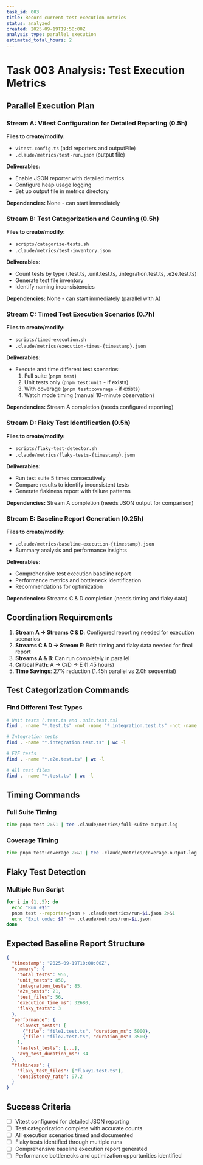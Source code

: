 ```yaml
---
task_id: 003
title: Record current test execution metrics
status: analyzed
created: 2025-09-19T19:50:00Z
analysis_type: parallel_execution
estimated_total_hours: 2
---
```


# Task 003 Analysis: Test Execution Metrics

## Parallel Execution Plan

### Stream A: Vitest Configuration for Detailed Reporting (0.5h)
**Files to create/modify:**
- `vitest.config.ts` (add reporters and outputFile)
- `.claude/metrics/test-run.json` (output file)

**Deliverables:**
- Enable JSON reporter with detailed metrics
- Configure heap usage logging
- Set up output file in metrics directory

**Dependencies:** None - can start immediately

### Stream B: Test Categorization and Counting (0.5h)
**Files to create/modify:**
- `scripts/categorize-tests.sh`
- `.claude/metrics/test-inventory.json`

**Deliverables:**
- Count tests by type (.test.ts, .unit.test.ts, .integration.test.ts, .e2e.test.ts)
- Generate test file inventory
- Identify naming inconsistencies

**Dependencies:** None - can start immediately (parallel with A)

### Stream C: Timed Test Execution Scenarios (0.7h)
**Files to create/modify:**
- `scripts/timed-execution.sh`
- `.claude/metrics/execution-times-{timestamp}.json`

**Deliverables:**
- Execute and time different test scenarios:
  1. Full suite (`pnpm test`)
  2. Unit tests only (`pnpm test:unit` - if exists)
  3. With coverage (`pnpm test:coverage` - if exists)
  4. Watch mode timing (manual 10-minute observation)

**Dependencies:** Stream A completion (needs configured reporting)

### Stream D: Flaky Test Identification (0.5h)
**Files to create/modify:**
- `scripts/flaky-test-detector.sh`
- `.claude/metrics/flaky-tests-{timestamp}.json`

**Deliverables:**
- Run test suite 5 times consecutively
- Compare results to identify inconsistent tests
- Generate flakiness report with failure patterns

**Dependencies:** Stream A completion (needs JSON output for comparison)

### Stream E: Baseline Report Generation (0.25h)
**Files to create/modify:**
- `.claude/metrics/baseline-execution-{timestamp}.json`
- Summary analysis and performance insights

**Deliverables:**
- Comprehensive test execution baseline report
- Performance metrics and bottleneck identification
- Recommendations for optimization

**Dependencies:** Streams C & D completion (needs timing and flaky data)

## Coordination Requirements

1. **Stream A → Streams C & D**: Configured reporting needed for execution scenarios
2. **Streams C & D → Stream E**: Both timing and flaky data needed for final report
3. **Streams A & B**: Can run completely in parallel
4. **Critical Path**: A → C/D → E (1.45 hours)
5. **Time Savings**: 27% reduction (1.45h parallel vs 2.0h sequential)

## Test Categorization Commands

### Find Different Test Types
```bash
# Unit tests (.test.ts and .unit.test.ts)
find . -name "*.test.ts" -not -name "*.integration.test.ts" -not -name "*.e2e.test.ts" | wc -l

# Integration tests
find . -name "*.integration.test.ts" | wc -l

# E2E tests
find . -name "*.e2e.test.ts" | wc -l

# All test files
find . -name "*.test.ts" | wc -l
```

## Timing Commands

### Full Suite Timing
```bash
time pnpm test 2>&1 | tee .claude/metrics/full-suite-output.log
```

### Coverage Timing
```bash
time pnpm test:coverage 2>&1 | tee .claude/metrics/coverage-output.log
```

## Flaky Test Detection

### Multiple Run Script
```bash
for i in {1..5}; do
  echo "Run #$i"
  pnpm test --reporter=json > .claude/metrics/run-$i.json 2>&1
  echo "Exit code: $?" >> .claude/metrics/run-$i.json
done
```

## Expected Baseline Report Structure

```json
{
  "timestamp": "2025-09-19T10:00:00Z",
  "summary": {
    "total_tests": 956,
    "unit_tests": 850,
    "integration_tests": 85,
    "e2e_tests": 21,
    "test_files": 56,
    "execution_time_ms": 32680,
    "flaky_tests": 3
  },
  "performance": {
    "slowest_tests": [
      {"file": "file1.test.ts", "duration_ms": 5000},
      {"file": "file2.test.ts", "duration_ms": 3500}
    ],
    "fastest_tests": [...],
    "avg_test_duration_ms": 34
  },
  "flakiness": {
    "flaky_test_files": ["flaky1.test.ts"],
    "consistency_rate": 97.2
  }
}
```

## Success Criteria

- [ ] Vitest configured for detailed JSON reporting
- [ ] Test categorization complete with accurate counts
- [ ] All execution scenarios timed and documented
- [ ] Flaky tests identified through multiple runs
- [ ] Comprehensive baseline execution report generated
- [ ] Performance bottlenecks and optimization opportunities identified